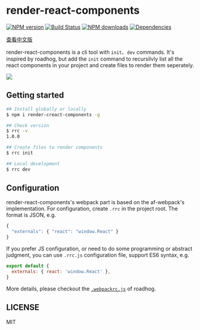 # render-react-components

[![NPM version](https://img.shields.io/npm/v/render-react-components.svg?style=flat)](https://npmjs.org/package/render-react-components)
[![Build Status](https://img.shields.io/travis/lewis617/render-react-components.svg?style=flat)](https://travis-ci.org/lewis617/render-react-components)
[![NPM downloads](http://img.shields.io/npm/dm/render-react-components.svg?style=flat)](https://npmjs.org/package/render-react-components)
[![Dependencies](https://david-dm.org/lewis617/render-react-components/status.svg)](https://david-dm.org/lewis617/render-react-components)

[查看中文版](./README_zh-cn.md)

render-react-components is a cli tool with `init`、`dev` commands. It's inspired by roadhog, but add the `init` command to recursilvly list all the react components in your project and create files to render them seperately.

![](https://img.alicdn.com/tfs/TB1VPzQnHGYBuNjy0FoXXciBFXa-894-444.gif)

## Getting started
```bash
## Install globally or locally
$ npm i render-creact-components -g

## Check version
$ rrc -v
1.0.0

## Create files to render components
$ rrc init

## Local development
$ rrc dev

```

## Configuration

render-react-components's webpack part is based on the af-webpack's implementation. For configuration, create `.rrc` in the project root. The format is JSON, e.g.

```js
{
  "externals": { "react": "window.React" }
}
```

If you prefer JS configuration, or need to do some programming or abstract judgment, you can use `.rrc.js` configuration file, support ES6 syntax, e.g.

```js
export default {
  externals: { react: 'window.React' },
}
```

More details, please checkout the [`.webpackrc.js`](https://github.com/sorrycc/roadhog/blob/master/README.md#configuration) of roadhog.

## LICENSE

MIT

